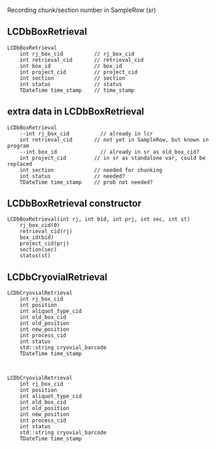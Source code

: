 Recording chunk/section number in SampleRow (sr)

## LCDbBoxRetrieval

    LCDbBoxRetrieval
        int rj_box_cid          // rj_box_cid
        int retrieval_cid       // retrieval_cid
        int box_id              // box_id
        int project_cid         // project_cid
        int section             // section
        int status              // status
        TDateTime time_stamp    // time_stamp

## extra data in LCDbBoxRetrieval

    LCDbBoxRetrieval
        --int rj_box_cid          // already in lcr
        int retrieval_cid       // not yet in SampleRow, but known in program
        --int box_id              // already in sr as old_box_cid?
        int project_cid         // in sr as standalone var, could be replaced
        int section             // needed for chunking
        int status              // needed? 
        TDateTime time_stamp    // prob not needed?

## LCDbBoxRetrieval constructor

    LCDbBoxRetrieval(int rj, int bid, int prj, int sec, int st) 
        rj_box_cid(0)
        retrieval_cid(rj)
        box_id(bid)
        project_cid(prj)
        section(sec)
        status(st)

## LCDbCryovialRetrieval

    LCDbCryovialRetrieval
        int rj_box_cid
        int position
        int aliquot_type_cid
        int old_box_cid
        int old_position
        int new_position
        int process_cid
        int status
        std::string cryovial_barcode
        TDateTime time_stamp



    LCDbCryovialRetrieval
        int rj_box_cid
        int position
        int aliquot_type_cid
        int old_box_cid
        int old_position
        int new_position
        int process_cid
        int status
        std::string cryovial_barcode
        TDateTime time_stamp